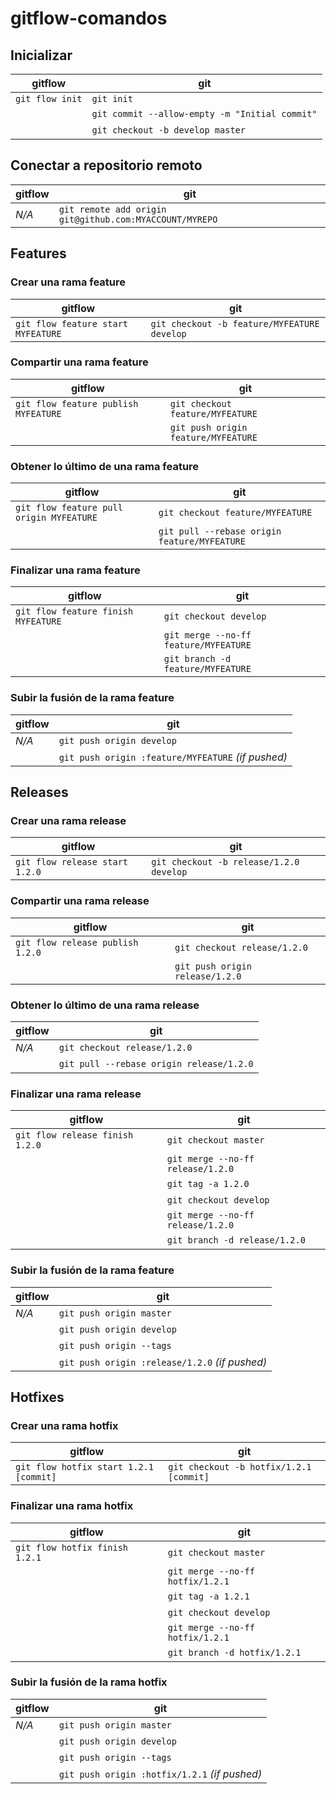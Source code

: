 # gitflow-comandos

## Inicializar

gitflow | git
--------|-----
`git flow init` | `git init`
&nbsp; | `git commit --allow-empty -m "Initial commit"`
&nbsp; | `git checkout -b develop master`


## Conectar a repositorio remoto

gitflow | git
--------|-----
_N/A_ | `git remote add origin git@github.com:MYACCOUNT/MYREPO`


## Features

### Crear una rama feature 

gitflow | git
--------|-----
`git flow feature start MYFEATURE` | `git checkout -b feature/MYFEATURE develop`


### Compartir una rama feature

gitflow | git
--------|-----
`git flow feature publish MYFEATURE` | `git checkout feature/MYFEATURE`
&nbsp; | `git push origin feature/MYFEATURE`


### Obtener lo último de una rama feature

gitflow | git
--------|-----
`git flow feature pull origin MYFEATURE` | `git checkout feature/MYFEATURE`
&nbsp; | `git pull --rebase origin feature/MYFEATURE`


### Finalizar una rama feature 

gitflow | git
--------|-----
`git flow feature finish MYFEATURE` | `git checkout develop`
&nbsp; | `git merge --no-ff feature/MYFEATURE`
&nbsp; | `git branch -d feature/MYFEATURE`


### Subir la fusión de la rama feature

gitflow | git
--------|-----
_N/A_ | `git push origin develop`
&nbsp; | `git push origin :feature/MYFEATURE` _(if pushed)_


## Releases

### Crear una rama release

gitflow | git
--------|-----
`git flow release start 1.2.0` | `git checkout -b release/1.2.0 develop`


### Compartir una rama release 

gitflow | git
--------|-----
`git flow release publish 1.2.0` | `git checkout release/1.2.0`
&nbsp; | `git push origin release/1.2.0`


### Obtener lo último de una rama release 

gitflow | git
--------|-----
_N/A_ | `git checkout release/1.2.0`
&nbsp; | `git pull --rebase origin release/1.2.0`


### Finalizar una rama release

gitflow | git
--------|-----
`git flow release finish 1.2.0` | `git checkout master`
&nbsp; | `git merge --no-ff release/1.2.0`
&nbsp; | `git tag -a 1.2.0`
&nbsp; | `git checkout develop`
&nbsp; | `git merge --no-ff release/1.2.0`
&nbsp; | `git branch -d release/1.2.0`


### Subir la fusión de la rama feature

gitflow | git
--------|-----
_N/A_ | `git push origin master`
&nbsp; | `git push origin develop`
&nbsp; | `git push origin --tags`
&nbsp; | `git push origin :release/1.2.0` _(if pushed)_


## Hotfixes

### Crear una rama hotfix

gitflow | git
--------|-----
`git flow hotfix start 1.2.1 [commit]` | `git checkout -b hotfix/1.2.1 [commit]`


### Finalizar una rama hotfix

gitflow | git
--------|-----
`git flow hotfix finish 1.2.1` | `git checkout master`
&nbsp; | `git merge --no-ff hotfix/1.2.1`
&nbsp; | `git tag -a 1.2.1`
&nbsp; | `git checkout develop`
&nbsp; | `git merge --no-ff hotfix/1.2.1`
&nbsp; | `git branch -d hotfix/1.2.1`


### Subir la fusión de la rama hotfix

gitflow | git
--------|-----
_N/A_ | `git push origin master`
&nbsp; | `git push origin develop`
&nbsp; | `git push origin --tags`
&nbsp; | `git push origin :hotfix/1.2.1` _(if pushed)_


